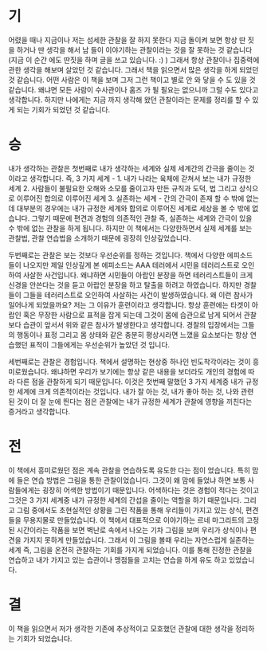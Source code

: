 # 기

어렸을 때나 지금이나 저는 섬세한 관찰을 잘 하지 못한다 지금 돌이켜 보면 항상 딴 짓을 하거나 딴 생각을 해서 남 들이 이야기하는 관찰이라는 것을 잘 못하는 것 같습니다(지금 이 순간 에도 딴짓을 하며 글을 쓰고 있습니다. :) ) 그래서 항상 관찰이나 집중력에 관한 생각을 해보며 살았던 것 같습니다.
그래서 책을 읽으면서 많은 생각을 하게 되었던 것 같습니다. 어떤 사람은 이 책을 보며 그저 그런 책이고 별로 안 와 닿을 수 도 있을 것 같습니다. 왜냐면 모든 사람이 수사관이나 홈즈 가 될 필요는 없으니까 그럴 수도 있다고 생각합니다. 하지만 나에게는 지금 까지 생각해 왔던 관찰이라는 문제를 정리를 할 수 있게 되는 기회가 되었던 것 같습니다.

# 승

내가 생각하는 관찰은 첫번째로 내가 생각하는 세계와 실제 세계간의 간극을 줄이는 것 이라고 생각합니다. 즉, 3 가지 세계 - 1. 내가 나라는 육체에 갇쳐서 보는 내가 규정한 세계 2. 사람들이 불필요한 오해와 소모를 줄이고자 만든 규칙과 도덕, 법 그리고 상식으로 이루어진 합의로 이루어진 세계 3. 실존하는 세계 - 간의 간극이 존재 할 수 밖에 없는데 대부분의 경우에는 내가 규정한 세계와 합의로 이루어진 세계로 세상을 볼 수 밖에 없습니다. 그렇기 때문에 편견과 경험의 의존적인 관찰 즉, 실존하는 세계와 간극이 있을 수 밖에 없는 관찰을 하게 됩니다. 하지만 이 책에서는 다양한하면서 실제 세계를 보는 관찰법, 관찰 연습법을 소개하기 때문에 굉장히 인상깊었습니다.

두번째로는 관찰은 보는 것보다 우선순위를 정하는 것입니다. 책에서 다양한 에피소드 들이 나오지만 제일 인상깊게 본 에피소드는 AAA 테러에서 시민을 테러리스트로 오인하여 사살한 사건입니다. 왜냐하면 시민들이 아랍인 분장을 하면 테러리스트들이 크게 신경을 안쓴다는 것을 듣고 아랍인 분장을 하고 탈출을 하려고 하였습니다. 하지만 경찰들이 그들을 테러리스트로 오인하여 사살하는 사건이 발생하였습니다. 왜 이런 참사가 일어나게 되었을까요? 저는 그 이유가 훈련이라고 생각합니다. 항상 훈련에는 타겟이 아랍인 혹은 무장한 사람으로 표적을 잡게 되는데 그것이 몸에 습관으로 남게 되어서 관찰보다 습관이 앞서서 위와 같은 참사가 발생한다고 생각합니다. 경찰의 입장에서는 그들의 행동이나 표정 그리고 몸 상태와 같은 충분히 평상시라면 느꼈을 요소보다는 항상 연습했던 표적이 그들에게는 우선순위가 높았던 것 입니다.

세번째로는 관찰은 경험입니다. 책에서 설명하는 현상중 하나인 빈도착각이라는 것이 흥미로웠습니다. 왜냐하면 우리가 보기에는 항상 같은 내용을 보더라도 개인의 경험에 따라 다른 점을 관찰하게 되기 때문입니다. 이것은 첫번째 말했던 3 가지 세계중 내가 규정한 세계에 크게 의존적이라는 것입니다. 내가 잘 아는 것, 내가 좋아 하는 것, 나와 관련된 것이 더 잘 눈에 띈다는 점은 관찰에는 내가 규정한 세계가 관찰에 영향을 끼친다는 증거라고 생각합니다.

# 전

이 책에서 흥미로웠던 점은 계속 관찰을 연습하도록 유도한 다는 점이 었습니다. 특히 맘에 들은 연습 방법은 그림을 통한 관찰이었습니다. 그것이 왜 맘에 들었냐 하면 보통 사람들에게는 굉장히 어색한 방법이기 때문입니다. 어색하다는 것은 경험이 적다는 것이고 그것은 3 가지 세계중 내가 규정한 세계의 간섭을 줄이는 역할을 하기 때문입니다. 그리고 그림 중에서도 초현실적인 상황을 그린 작품을 통해 우리들이 가지고 있는 상식, 편견들을 무용지물로 만들었습니다. 이 책에서 대표적으로 이야기하는 르네 마그리트의 고정된 시간이라는 작품을 보면 벽난로 속에서 나오는 기차 그림을 보며 우리가 상식이나 편견을 가지지 못하게 만들었습니다. 그래서 이 그림을 볼때 우리는 자연스럽게 실존하는 세계 즉, 그림을 온전히 관찰하는 기회를 가지게 되었습니다. 이를 통해 진정한 관찰을 연습하고 내가 가지고 있는 습관이나 맹점들을 고치는 연습을 하게 유도 하고 있었습니다.

# 결

이 책을 읽으면서 저가 생각한 기존에 추상적이고 모호했던 관찰에 대한 생각을 정리하는 기회가 되었습니다.
